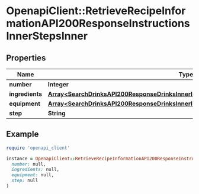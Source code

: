 # OpenapiClient::RetrieveRecipeInformationAPI200ResponseInstructionsInnerStepsInner

## Properties

| Name | Type | Description | Notes |
| ---- | ---- | ----------- | ----- |
| **number** | **Integer** |  | [optional] |
| **ingredients** | [**Array&lt;SearchDrinksAPI200ResponseDrinksInnerInstructionsInnerStepsInnerIngredientsInner&gt;**](SearchDrinksAPI200ResponseDrinksInnerInstructionsInnerStepsInnerIngredientsInner.md) |  | [optional] |
| **equipment** | [**Array&lt;SearchDrinksAPI200ResponseDrinksInnerInstructionsInnerStepsInnerIngredientsInner&gt;**](SearchDrinksAPI200ResponseDrinksInnerInstructionsInnerStepsInnerIngredientsInner.md) |  | [optional] |
| **step** | **String** |  | [optional] |

## Example

```ruby
require 'openapi_client'

instance = OpenapiClient::RetrieveRecipeInformationAPI200ResponseInstructionsInnerStepsInner.new(
  number: null,
  ingredients: null,
  equipment: null,
  step: null
)
```

